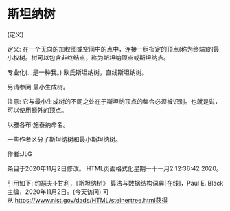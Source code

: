 # 斯坦纳树


(定义)



定义:
在一个无向的加权图或空间中的点中，连接一组指定的顶点(称为终端)的最小权树。树可以包含非终结点，称为斯坦纳顶点或斯坦纳点。



专业化(…是一种我。)
欧氏斯坦纳树，直线斯坦纳树。



另请参阅
最小生成树。



注意:
它与最小生成树的不同之处在于斯坦纳顶点的集合必须被识别。也就是说，可以使用额外的顶点。

以雅各布·施泰纳命名。

一些作者区分了斯坦纳树和最小斯坦纳树。


作者:JLG







条目于2020年11月2日修改。
HTML页面格式化星期一十一月2 12:36:42 2020。



引用如下:
约瑟夫·l·甘利，《斯坦纳树》
算法与数据结构词典[在线]，Paul E. Black主编，2020年11月2日。(今天访问)
可从:https://www.nist.gov/dads/HTML/steinertree.html获得